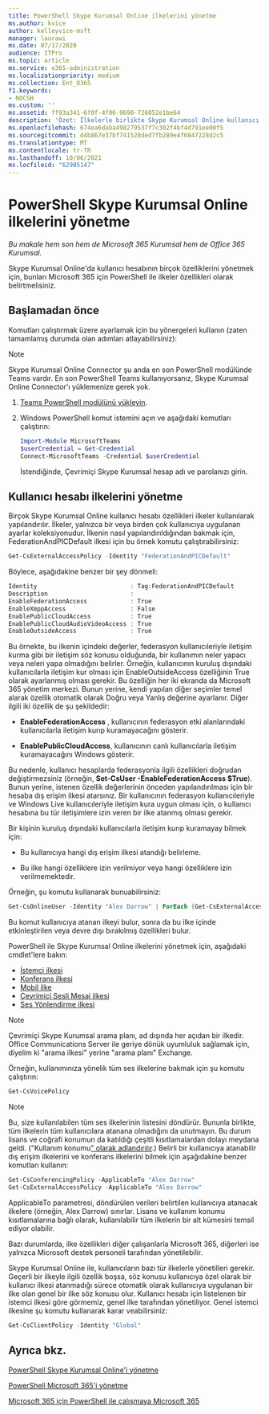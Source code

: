 ```yaml
---
title: PowerShell Skype Kurumsal Online ilkelerini yönetme
ms.author: kvice
author: kelleyvice-msft
manager: laurawi
ms.date: 07/17/2020
audience: ITPro
ms.topic: article
ms.service: o365-administration
ms.localizationpriority: medium
ms.collection: Ent_O365
f1.keywords:
- NOCSH
ms.custom: ''
ms.assetid: ff93a341-6f0f-4f06-9690-726052e1be64
description: 'Özet: İlkelerle birlikte Skype Kurumsal Online kullanıcı hesabı özelliklerinizi yönetmek için PowerShell kullanın.'
ms.openlocfilehash: 674ea6daba498279537f7c302f4bf4d791ee00f5
ms.sourcegitcommit: d4b867e37bf741528ded7fb289e4f6847228d2c5
ms.translationtype: MT
ms.contentlocale: tr-TR
ms.lasthandoff: 10/06/2021
ms.locfileid: "62985147"
---
```

# <a name="manage-skype-for-business-online-policies-with-powershell"></a>PowerShell Skype Kurumsal Online ilkelerini yönetme

*Bu makale hem son hem de Microsoft 365 Kurumsal hem de Office 365 Kurumsal.*

Skype Kurumsal Online'da kullanıcı hesabının birçok özelliklerini yönetmek için, bunları Microsoft 365 için PowerShell ile ilkeler özellikleri olarak belirtmelisiniz.
  
## <a name="before-you-begin"></a>Başlamadan önce

Komutları çalıştırmak üzere ayarlamak için bu yönergeleri kullanın (zaten tamamlamış durumda olan adımları atlayabilirsiniz):

  > [!Note]
  > Skype Kurumsal Online Connector şu anda en son PowerShell modülünde Teams vardır. En son PowerShell Teams kullanıyorsanız, Skype Kurumsal Online Connector'ı yüklemenize gerek yok.

1. [Teams PowerShell modülünü yükleyin](/microsoftteams/teams-powershell-install).
    
2. Windows PowerShell komut istemini açın ve aşağıdaki komutları çalıştırın: 

   ```powershell
   Import-Module MicrosoftTeams
   $userCredential = Get-Credential
   Connect-MicrosoftTeams -Credential $userCredential
   ```

   İstendiğinde, Çevrimiçi Skype Kurumsal hesap adı ve parolanızı girin.
    
## <a name="manage-user-account-policies"></a>Kullanıcı hesabı ilkelerini yönetme

Birçok Skype Kurumsal Online kullanıcı hesabı özellikleri ilkeler kullanılarak yapılandırılır. İlkeler, yalnızca bir veya birden çok kullanıcıya uygulanan ayarlar koleksiyonudur. İlkenin nasıl yapılandırıldığından bakmak için, FederationAndPICDefault ilkesi için bu örnek komutu çalıştırabilirsiniz:
  
```powershell
Get-CsExternalAccessPolicy -Identity "FederationAndPICDefault"
```

Böylece, aşağıdakine benzer bir şey dönmeli:
  
```powershell
Identity                          : Tag:FederationAndPICDefault
Description                       :
EnableFederationAccess            : True
EnableXmppAccess                  : False
EnablePublicCloudAccess           : True
EnablePublicCloudAudioVideoAccess : True
EnableOutsideAccess               : True
```

Bu örnekte, bu ilkenin içindeki değerler, federasyon kullanıcıleriyle iletişim kurma gibi bir iletişim söz konusu olduğunda, bir kullanımın neler yapacı veya neleri yapa olmadığını belirler. Örneğin, kullanıcının kuruluş dışındaki kullanıcılarla iletişim kur olması için EnableOutsideAccess özelliğinin True olarak ayarlanmış olması gerekir. Bu özelliğin her iki ekranda da Microsoft 365 yönetim merkezi. Bunun yerine, kendi yapılan diğer seçimler temel alarak özellik otomatik olarak Doğru veya Yanlış değerine ayarlanır. Diğer ilgili iki özellik de şu şekildedir:
  
- **EnableFederationAccess** , kullanıcının federasyon etki alanlarındaki kullanıcılarla iletişim kurıp kuramayacağını gösterir.
    
- **EnablePublicCloudAccess**, kullanıcının canlı kullanıcılarla iletişim kuramayacağını Windows gösterir.
    
Bu nedenle, kullanıcı hesaplarda federasyonla ilgili özellikleri doğrudan değiştirmezsiniz (örneğin, **Set-CsUser -EnableFederationAccess $True**). Bunun yerine, istenen özellik değerlerinin önceden yapılandırılması için bir hesaba dış erişim ilkesi atarsınız. Bir kullanıcının federasyon kullanıcıleriyle ve Windows Live kullanıcıleriyle iletişim kura uygun olması için, o kullanıcı hesabına bu tür iletişimlere izin veren bir ilke atanmış olması gerekir.
  
Bir kişinin kuruluş dışındaki kullanıcılarla iletişim kurıp kuramayay bilmek için:
  
- Bu kullanıcıya hangi dış erişim ilkesi atandığı belirleme.
    
- Bu ilke hangi özelliklere izin verilmiyor veya hangi özelliklere izin verilmemektedir.
    
Örneğin, şu komutu kullanarak bunuabilirsiniz:
  
```powershell
Get-CsOnlineUser -Identity "Alex Darrow" | ForEach {Get-CsExternalAccessPolicy -Identity $_.ExternalAccessPolicy}
```

Bu komut kullanıcıya atanan ilkeyi bulur, sonra da bu ilke içinde etkinleştirilen veya devre dışı bırakılmış özellikleri bulur.
  
PowerShell ile Skype Kurumsal Online ilkelerini yönetmek için, aşağıdaki cmdlet'lere bakın:

- [İstemci ilkesi](/previous-versions//mt228132(v=technet.10)#client-policy-cmdlets)
- [Konferans ilkesi](/previous-versions//mt228132(v=technet.10)#conferencing-policy-cmdlets)
- [Mobil ilke](/previous-versions//mt228132(v=technet.10)#mobile-policy-cmdlets)
- [Çevrimiçi Sesli Mesaj ilkesi](/previous-versions//mt228132(v=technet.10)#online-voicemail-policy-cmdlets)
- [Ses Yönlendirme ilkesi](/previous-versions//mt228132(v=technet.10)#voice-routing-policy-cmdlets)


> [!NOTE]
> Çevrimiçi Skype Kurumsal arama planı, ad dışında her açıdan bir ilkedir. Office Communications Server ile geriye dönük uyumluluk sağlamak için, diyelim ki "arama ilkesi" yerine "arama planı" Exchange. 
  
Örneğin, kullanımınıza yönelik tüm ses ilkelerine bakmak için şu komutu çalıştırın:
  
```powershell
Get-CsVoicePolicy
```

> [!NOTE]
> Bu, size kullanılabilen tüm ses ilkelerinin listesini döndürür. Bununla birlikte, tüm ilkelerin tüm kullanıcılara atanana olmadığını da unutmayın. Bu durum lisans ve coğrafi konumun da katıldığı çeşitli kısıtlamalardan dolayı meydana geldi. ("Kullanım konumu[" olarak adlandırılır](/previous-versions/azure/dn194136(v=azure.100)).) Belirli bir kullanıcıya atanabilir dış erişim ilkelerini ve konferans ilkelerini bilmek için aşağıdakine benzer komutları kullanın: 

```powershell
Get-CsConferencingPolicy -ApplicableTo "Alex Darrow"
Get-CsExternalAccessPolicy -ApplicableTo "Alex Darrow"
```

ApplicableTo parametresi, döndürülen verileri belirtilen kullanıcıya atanacak ilkelere (örneğin, Alex Darrow) sınırlar. Lisans ve kullanım konumu kısıtlamalarına bağlı olarak, kullanılabilir tüm ilkelerin bir alt kümesini temsil ediyor olabilir. 
  
Bazı durumlarda, ilke özellikleri diğer çalışanlarla Microsoft 365, diğerleri ise yalnızca Microsoft destek personeli tarafından yönetilebilir. 
  
Skype Kurumsal Online ile, kullanıcıların bazı tür ilkelerle yönetilleri gerekir. Geçerli bir ilkeyle ilgili özellik boşsa, söz konusu kullanıcıya özel olarak bir kullanıcı ilkesi atanmadığı sürece otomatik olarak kullanıcıya uygulanan bir ilke olan genel bir ilke söz konusu olur. Kullanıcı hesabı için listelenen bir istemci ilkesi göre görmemiz, genel ilke tarafından yönetiliyor. Genel istemci ilkesine şu komutu kullanarak karar veabilirsiniz:
  
```powershell
Get-CsClientPolicy -Identity "Global"
```

## <a name="see-also"></a>Ayrıca bkz.

[PowerShell Skype Kurumsal Online'i yönetme](manage-skype-for-business-online-with-microsoft-365-powershell.md)
  
[PowerShell Microsoft 365'i yönetme](manage-microsoft-365-with-microsoft-365-powershell.md)
  
[Microsoft 365 için PowerShell ile çalışmaya Microsoft 365](getting-started-with-microsoft-365-powershell.md)